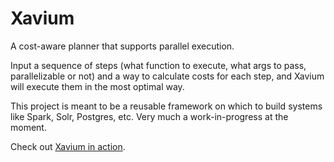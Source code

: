 # Xavium
 A cost-aware planner that supports parallel execution.

 Input a sequence of steps (what function to execute, what args to pass, parallelizable or not) and a way to calculate costs for each step, and Xavium will execute them in the most optimal way.

 This project is meant to be a reusable framework on which to build systems like Spark, Solr, Postgres, etc. Very much a work-in-progress at the moment.
 
 Check out [Xavium in action](https://github.com/xaviermathew/Xedis/blob/master/xedis/parser.py#L116).